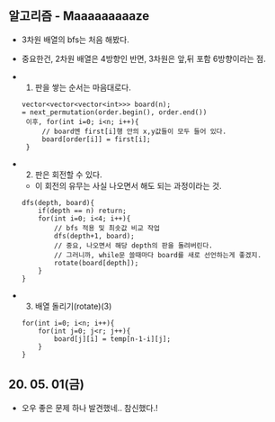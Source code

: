 ## 알고리즘 - Maaaaaaaaaze

 - 3차원 배열의 bfs는 처음 해봤다.

 - 중요한건, 2차원 배열은 4방향인 반면, 3차원은 앞,뒤 포함 6방향이라는 점.

 - 1. 판을 쌓는 순서는 마음대로다.
    ```
    vector<vector<vector<int>>> board(n);
    = next_permutation(order.begin(), order.end())
     이후, for(int i=0; i<n; i++){
         // board엔 first[i]행 안의 x,y값들이 모두 들어 있다.
         board[order[i]] = first[i];
     }
    ```

 - 2. 판은 회전할 수 있다.
    
    - 이 회전의 유무는 사실 나오면서 해도 되는 과정이라는 것.

    ```
    dfs(depth, board){
        if(depth == n) return;
        for(int i=0; i<4; i++){
            // bfs 적용 및 최솟값 비교 작업
            dfs(depth+1, board);
            // 중요, 나오면서 해당 depth의 판을 돌려버린다.
            // 그러니까, while문 쓸때마다 board를 새로 선언하는게 좋겠지.
            rotate(board[depth]);
        }
    }
    ```

 - 3. 배열 돌리기(rotate)(3)
    
    ```
    for(int i=0; i<n; i++){
        for(int j=0; j<r; j++){
            board[j][i] = temp[n-1-i][j];
        }
    }
    ```
    
## 20. 05. 01(금)
 - 오우 좋은 문제 하나 발견했네.. 참신했다.!